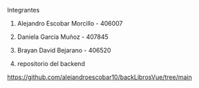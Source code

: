 Integrantes
1. Alejandro Escobar Morcillo - 406007
2. Daniela García Muñoz - 407845
3. Brayan David Bejarano - 406520

4. repositorio del backend 

https://github.com/alejandroescobar10/backLibrosVue/tree/main